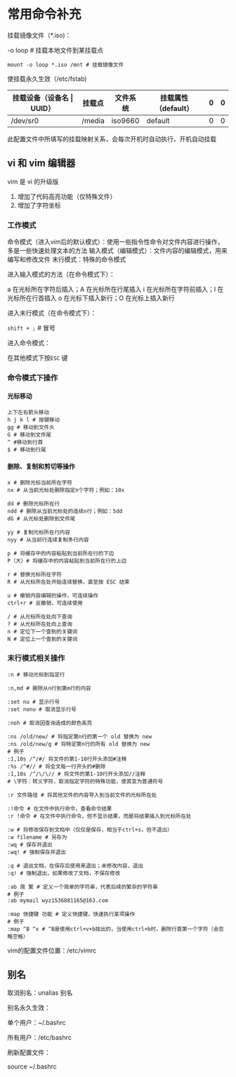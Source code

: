 # 常用命令补充

挂载镜像文件（*.iso)：

-o loop # 挂载本地文件到某挂载点

~~~shell
mount -o loop *.iso /mnt # 挂载镜像文件
~~~

使挂载永久生效（/etc/fstab)

| 挂载设备（设备名 \| UUID） | 挂载点 | 文件系统 | 挂载属性（default） | 0    | 0    |
| -------------------------- | ------ | -------- | ------------------- | ---- | ---- |
| /dev/sr0                   | /media | iso9660  | default             | 0    | 0    |

此配置文件中所填写的挂载映射关系，会每次开机时自动执行，开机自动挂载

## vi 和 vim 编辑器

vim 是 vi 的升级版

1. 增加了代码高亮功能（仅特殊文件）
2. 增加了字符坐标

### 工作模式

命令模式（进入vim后的默认模式）：使用一些指令性命令对文件内容进行操作，多是一些快速处理文本的方法
输入模式（编辑模式）：文件内容的编辑模式，用来编写和修改文件
末行模式：特殊的命令模式

进入输入模式的方法（在命令模式下）：

a 在光标所在字符后插入；A 在光标所在行尾插入
i 在光标所在字符前插入；I 在光标所在行首插入
o 在光标下插入新行；O 在光标上插入新行

进入末行模式（在命令模式下）：

`shift + ;` # 冒号

进入命令模式：

在其他模式下按`ESC` 键

### 命令模式下操作

#### 光标移动

~~~shell
上下左右箭头移动
h j k l # 按键移动
gg # 移动到文件头
G # 移动到文件尾
^ #移动到行首
$ # 移动到行尾
~~~

#### 删除、复制和剪切等操作

~~~shell
x # 删除光标当前所在字符
nx # 从当前光标处删除指定n个字符；例如：10x

dd # 删除光标所在行
ndd # 删除从当前光标处的连续n行；例如：5dd
dG # 从光标处删除到文件尾

yy # 复制光标所在行内容
nyy # 从当前行连续复制多行内容

p # 将缓存中的内容粘贴到当前所在行的下边
P（大）# 将缓存中的内容粘贴到当前所在行的上边

r # 替换光标所在字符
R # 从光标所在处开始连续替换，直至按 ESC 结束

u # 撤销内容编辑的操作，可连续操作
ctrl+r # 反撤销，可连续使用

/ # 从光标所在处向下查询
? # 从光标所在处向上查询
n # 定位下一个查到的关键词
N # 定位上一个查到的关键词
~~~

### 末行模式相关操作

~~~shell
:n # 移动光标到指定行

:n,md # 删除从n行到第m行的内容

:set nu # 显示行号
:set nonu # 取消显示行号

:noh # 取消因查询造成的颜色高亮

:ns /old/new/ # 将指定第n行的第一个 old 替换为 new
:ns /old/new/g # 将特定第n行的所有 old 替换为 new
# 例子
:1,10s /^/#/ 将文件的第1-10行开头添加#注释
:%s /^#// # 将全文每一行开头的#删除
:1,10s /^/\/\// # 将文件的第1-10行开头添加//注释
# \字符：转义字符，取消指定字符的特殊功能，使其变为普通符号

:r 文件路径 # 将其他文件的内容导入到当前文件的光标所在处

:!命令 # 在文件中执行命令，查看命令结果
:r !命令 # 在文件中执行命令，但不显示结果，而是将结果插入到光标所在处

:w # 将修改保存到文档中（仅仅是保存，相当于ctrl+s，但不退出）
:w filename # 另存为
:wq # 保存并退出
:wq! # 强制保存并退出

:q # 退出文档，在保存后使用来退出；未修改内容，退出
:q! # 强制退出，如果修改了文档，不保存修改

:ab 简 繁 # 定义一个简单的字符串，代表后续的繁杂的字符串
# 例子
:ab mymail wyz1536881165@163.com

:map 快捷键 功能 # 定义快捷键，快速执行某项操作
# 例子
:map ^B ^x # ^B是使用ctrl+v+b按出的，当使用ctrl+b时，删除行首第一个字符（会忽略空格）
~~~

vim的配置文件位置：/etc/vimrc

## 别名

取消别名：unalias 别名

别名永久生效：

单个用户：~/.bashrc

所有用户：/etc/bashrc

刷新配置文件：

source ~/.bashrc
